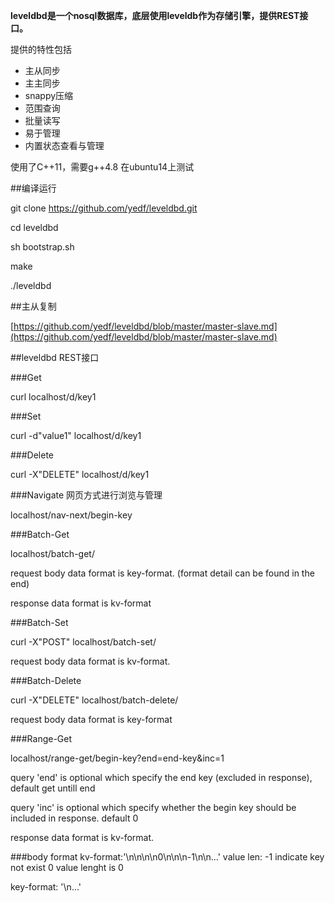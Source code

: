 **leveldbd是一个nosql数据库，底层使用leveldb作为存储引擎，提供REST接口。**

提供的特性包括

- 主从同步
- 主主同步
- snappy压缩
- 范围查询
- 批量读写
- 易于管理
- 内置状态查看与管理

使用了C++11，需要g++4.8 在ubuntu14上测试

##编译运行

git clone https://github.com/yedf/leveldbd.git

cd leveldbd

sh bootstrap.sh

make

./leveldbd

##主从复制

[https://github.com/yedf/leveldbd/blob/master/master-slave.md](https://github.com/yedf/leveldbd/blob/master/master-slave.md)

##leveldbd REST接口

###Get

curl localhost/d/key1


###Set

curl -d"value1" localhost/d/key1


###Delete

curl -X"DELETE" localhost/d/key1


###Navigate 网页方式进行浏览与管理

localhost/nav-next/begin-key


###Batch-Get

localhost/batch-get/

request body data format is key-format. (format detail can be found in the end)

response data format is kv-format


###Batch-Set

curl -X"POST" localhost/batch-set/

request body data format is kv-format.


###Batch-Delete

curl -X"DELETE" localhost/batch-delete/

request body data format is key-format


###Range-Get

localhost/range-get/begin-key?end=end-key&inc=1

query 'end' is optional which specify the end key (excluded in response), default get untill end

query 'inc' is optional which specify whether the begin key should be included in response. default 0

response data format is kv-format.


###body format
kv-format:'<key>\n<value len>\n<value>\n<key2>\n0\n\n<key3>\n-1\n\n<key4>...'
    value len:
        -1 indicate key not exist
        0  value lenght is 0


key-format: '<key1>\n<key2>...'
